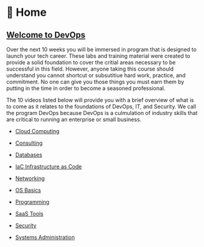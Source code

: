 

<!-- <div class="lesson-plan">

<div class="new-content">

## Virtualization
[Lessons](/courses/06-Virtualization/home.md) | [Recording]()

</div>

<div class="last-content">

## Sass Tools
[Lessons](/courses/06-Vir/home.md) | [ Assignments](/courses/06-SaSS_Tools/assignment.md)

<div> -->

# 🏡 Home

## [Welcome to DevOps](https://drive.google.com/drive/u/1/folders/185Rbjc8MJ8O-J-KAjCFuVsjdunXEzUd6)

Over the next 10 weeks you will be immersed in program that is designed to launch your tech career. These labs and training material were created to provide a solid foundation to cover the critial areas necessary to be successful in this field. However, anyone taking this course should understand you cannot shortcut or subsutitiue hard work, practice, and commitment. No one can give you those things you must earn them by putting in the time in order to become a seasoned professional.

The 10 videos listed below will provide you with a brief overview of what is to come as it relates to the foundations of DevOps, IT, and Security. We call the program DevOps because DevOps is a culmulation of industry skills that are critical to running an enterprise or small business.

* [Cloud Computing](https://tekperfect-devops-uploads.s3.us-west-1.amazonaws.com/cloud-computing.mp4)

* [Consulting](https://tekperfect-devops-uploads.s3.us-west-1.amazonaws.com/consulting.mp4)

* [Databases](https://tekperfect-devops-uploads.s3.us-west-1.amazonaws.com/databases.mp4)

* [IaC Infrastructure as Code](https://tekperfect-devops-uploads.s3.us-west-1.amazonaws.com/IaC.mp4)

* [Networking](https://tekperfect-devops-uploads.s3.us-west-1.amazonaws.com/networking.mp4)

* [OS Basics](https://tekperfect-devops-uploads.s3.us-west-1.amazonaws.com/os-basics-audio.mp4)

* [Programming](https://tekperfect-devops-uploads.s3.us-west-1.amazonaws.com/programming.mp4)

* [SaaS Tools](https://tekperfect-devops-uploads.s3.us-west-1.amazonaws.com/saas-tools.mp4)

* [Security](https://tekperfect-devops-uploads.s3.us-west-1.amazonaws.com/security.mp4)

* [Systems Administration](https://tekperfect-devops-uploads.s3.us-west-1.amazonaws.com/systems-administration.mp4)

